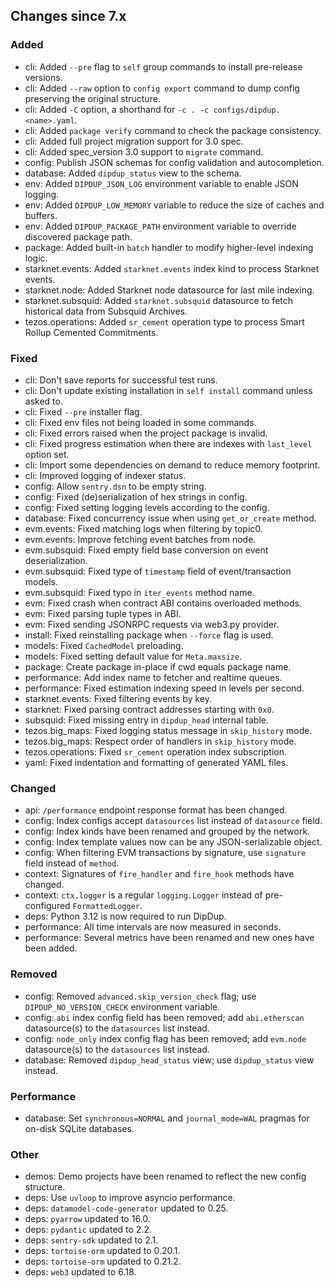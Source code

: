 <!-- markdownlint-disable first-line-h1 -->
## Changes since 7.x

### Added

- cli: Added `--pre` flag to `self` group commands to install pre-release versions.
- cli: Added `--raw` option to `config export` command to dump config preserving the original structure.
- cli: Added `-C` option, a shorthand for `-c . -c configs/dipdup.<name>.yaml`.
- cli: Added `package verify` command to check the package consistency.
- cli: Added full project migration support for 3.0 spec.
- cli: Added spec_version 3.0 support to `migrate` command.
- config: Publish JSON schemas for config validation and autocompletion.
- database: Added `dipdup_status` view to the schema.
- env: Added `DIPDUP_JSON_LOG` environment variable to enable JSON logging.
- env: Added `DIPDUP_LOW_MEMORY` variable to reduce the size of caches and buffers.
- env: Added `DIPDUP_PACKAGE_PATH` environment variable to override discovered package path.
- package: Added built-in `batch` handler to modify higher-level indexing logic.
- starknet.events: Added `starknet.events` index kind to process Starknet events.
- starknet.node: Added Starknet node datasource for last mile indexing.
- starknet.subsquid: Added `starknet.subsquid` datasource to fetch historical data from Subsquid Archives.
- tezos.operations: Added `sr_cement` operation type to process Smart Rollup Cemented Commitments.

### Fixed

- cli: Don't save reports for successful test runs.
- cli: Don't update existing installation in `self install` command unless asked to.
- cli: Fixed `--pre` installer flag.
- cli: Fixed env files not being loaded in some commands.
- cli: Fixed errors raised when the project package is invalid.
- cli: Fixed progress estimation when there are indexes with `last_level` option set.
- cli: Import some dependencies on demand to reduce memory footprint.
- cli: Improved logging of indexer status.
- config: Allow `sentry.dsn` to be empty string.
- config: Fixed (de)serialization of hex strings in config.
- config: Fixed setting logging levels according to the config.
- database: Fixed concurrency issue when using `get_or_create` method.
- evm.events: Fixed matching logs when filtering by topic0.
- evm.events: Improve fetching event batches from node.
- evm.subsquid: Fixed empty field base conversion on event deserialization.
- evm.subsquid: Fixed type of `timestamp` field of event/transaction models.
- evm.subsquid: Fixed typo in `iter_events` method name.
- evm: Fixed crash when contract ABI contains overloaded methods.
- evm: Fixed parsing tuple types in ABI.
- evm: Fixed sending JSONRPC requests via web3.py provider.
- install: Fixed reinstalling package when `--force` flag is used.
- models: Fixed `CachedModel` preloading.
- models: Fixed setting default value for `Meta.maxsize`.
- package: Create package in-place if cwd equals package name.
- performance: Add index name to fetcher and realtime queues.
- performance: Fixed estimation indexing speed in levels per second.
- starknet.events: Fixed filtering events by key.
- starknet: Fixed parsing contract addresses starting with `0x0`.
- subsquid: Fixed missing entry in `dipdup_head` internal table.
- tezos.big_maps: Fixed logging status message in `skip_history` mode.
- tezos.big_maps: Respect order of handlers in `skip_history` mode.
- tezos.operations: Fixed `sr_cement` operation index subscription.
- yaml: Fixed indentation and formatting of generated YAML files.

### Changed

- api: `/performance` endpoint response format has been changed.
- config: Index configs accept `datasources` list instead of `datasource` field.
- config: Index kinds have been renamed and grouped by the network.
- config: Index template values now can be any JSON-serializable object.
- config: When filtering EVM transactions by signature, use `signature` field instead of `method`.
- context: Signatures of `fire_handler` and `fire_hook` methods have changed.
- context: `ctx.logger` is a regular `logging.Logger` instead of pre-configured `FormattedLogger`.
- deps: Python 3.12 is now required to run DipDup.
- performance: All time intervals are now measured in seconds.
- performance: Several metrics have been renamed and new ones have been added.

### Removed

- config: Removed `advanced.skip_version_check` flag; use `DIPDUP_NO_VERSION_CHECK` environment variable.
- config: `abi` index config field has been removed; add `abi.etherscan` datasource(s) to the `datasources` list instead.
- config: `node_only` index config flag has been removed; add `evm.node` datasource(s) to the `datasources` list instead.
- database: Removed `dipdup_head_status` view; use `dipdup_status` view instead.

### Performance

- database: Set `synchronous=NORMAL` and `journal_mode=WAL` pragmas for on-disk SQLite databases.

### Other

- demos: Demo projects have been renamed to reflect the new config structure.
- deps: Use `uvloop` to improve asyncio performance.
- deps: `datamodel-code-generator` updated to 0.25.
- deps: `pyarrow` updated to 16.0.
- deps: `pydantic` updated to 2.2.
- deps: `sentry-sdk` updated to 2.1.
- deps: `tortoise-orm` updated to 0.20.1.
- deps: `tortoise-orm` updated to 0.21.2.
- deps: `web3` updated to 6.18.
